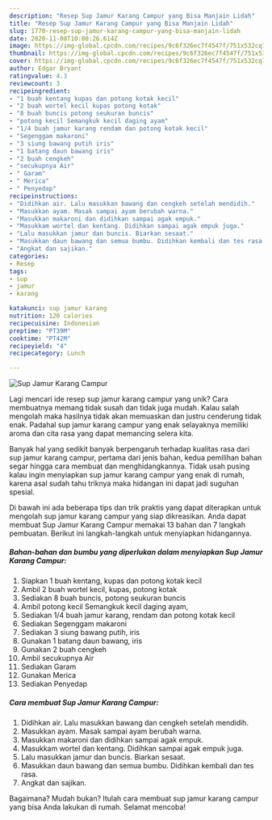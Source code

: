 ```yaml
---
description: "Resep Sup Jamur Karang Campur yang Bisa Manjain Lidah"
title: "Resep Sup Jamur Karang Campur yang Bisa Manjain Lidah"
slug: 1770-resep-sup-jamur-karang-campur-yang-bisa-manjain-lidah
date: 2020-11-08T10:00:26.614Z
image: https://img-global.cpcdn.com/recipes/9c6f326ec7f4547f/751x532cq70/sup-jamur-karang-campur-foto-resep-utama.jpg
thumbnail: https://img-global.cpcdn.com/recipes/9c6f326ec7f4547f/751x532cq70/sup-jamur-karang-campur-foto-resep-utama.jpg
cover: https://img-global.cpcdn.com/recipes/9c6f326ec7f4547f/751x532cq70/sup-jamur-karang-campur-foto-resep-utama.jpg
author: Edgar Bryant
ratingvalue: 4.3
reviewcount: 3
recipeingredient:
- "1 buah kentang kupas dan potong kotak kecil"
- "2 buah wortel kecil kupas potong kotak"
- "8 buah buncis potong seukuran buncis"
- "potong kecil Semangkuk kecil daging ayam"
- "1/4 buah jamur karang rendam dan potong kotak kecil"
- "Segenggam makaroni"
- "3 siung bawang putih iris"
- "1 batang daun bawang iris"
- "2 buah cengkeh"
- "secukupnya Air"
- " Garam"
- " Merica"
- " Penyedap"
recipeinstructions:
- "Didihkan air. Lalu masukkan bawang dan cengkeh setelah mendidih."
- "Masukkan ayam. Masak sampai ayam berubah warna."
- "Masukkan makaroni dan didihkan sampai agak empuk."
- "Masukkam wortel dan kentang. Didihkan sampai agak empuk juga."
- "Lalu masukkan jamur dan buncis. Biarkan sesaat."
- "Masukkan daun bawang dan semua bumbu. Didihkan kembali dan tes rasa."
- "Angkat dan sajikan."
categories:
- Resep
tags:
- sup
- jamur
- karang

katakunci: sup jamur karang 
nutrition: 120 calories
recipecuisine: Indonesian
preptime: "PT39M"
cooktime: "PT42M"
recipeyield: "4"
recipecategory: Lunch

---
```



![Sup Jamur Karang Campur](https://img-global.cpcdn.com/recipes/9c6f326ec7f4547f/751x532cq70/sup-jamur-karang-campur-foto-resep-utama.jpg)

Lagi mencari ide resep sup jamur karang campur yang unik? Cara membuatnya memang tidak susah dan tidak juga mudah. Kalau salah mengolah maka hasilnya tidak akan memuaskan dan justru cenderung tidak enak. Padahal sup jamur karang campur yang enak selayaknya memiliki aroma dan cita rasa yang dapat memancing selera kita.



Banyak hal yang sedikit banyak berpengaruh terhadap kualitas rasa dari sup jamur karang campur, pertama dari jenis bahan, kedua pemilihan bahan segar hingga cara membuat dan menghidangkannya. Tidak usah pusing kalau ingin menyiapkan sup jamur karang campur yang enak di rumah, karena asal sudah tahu triknya maka hidangan ini dapat jadi suguhan spesial.


Di bawah ini ada beberapa tips dan trik praktis yang dapat diterapkan untuk mengolah sup jamur karang campur yang siap dikreasikan. Anda dapat membuat Sup Jamur Karang Campur memakai 13 bahan dan 7 langkah pembuatan. Berikut ini langkah-langkah untuk menyiapkan hidangannya.

<!--inarticleads1-->

##### Bahan-bahan dan bumbu yang diperlukan dalam menyiapkan Sup Jamur Karang Campur:

1. Siapkan 1 buah kentang, kupas dan potong kotak kecil
1. Ambil 2 buah wortel kecil, kupas, potong kotak
1. Sediakan 8 buah buncis, potong seukuran buncis
1. Ambil potong kecil Semangkuk kecil daging ayam,
1. Sediakan 1/4 buah jamur karang, rendam dan potong kotak kecil
1. Sediakan Segenggam makaroni
1. Sediakan 3 siung bawang putih, iris
1. Gunakan 1 batang daun bawang, iris
1. Gunakan 2 buah cengkeh
1. Ambil secukupnya Air
1. Sediakan  Garam
1. Gunakan  Merica
1. Sediakan  Penyedap




<!--inarticleads2-->

##### Cara membuat Sup Jamur Karang Campur:

1. Didihkan air. Lalu masukkan bawang dan cengkeh setelah mendidih.
1. Masukkan ayam. Masak sampai ayam berubah warna.
1. Masukkan makaroni dan didihkan sampai agak empuk.
1. Masukkam wortel dan kentang. Didihkan sampai agak empuk juga.
1. Lalu masukkan jamur dan buncis. Biarkan sesaat.
1. Masukkan daun bawang dan semua bumbu. Didihkan kembali dan tes rasa.
1. Angkat dan sajikan.




Bagaimana? Mudah bukan? Itulah cara membuat sup jamur karang campur yang bisa Anda lakukan di rumah. Selamat mencoba!
